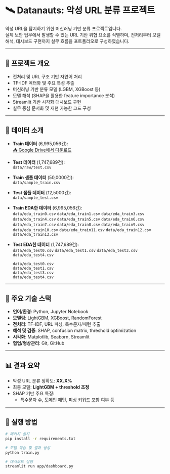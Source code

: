# 🛰️ Datanauts: 악성 URL 분류 프로젝트

악성 URL을 탐지하기 위한 머신러닝 기반 분류 프로젝트입니다.  
실제 보안 업무에서 발생할 수 있는 URL 기반 위협 요소를 식별하며, 전처리부터 모델 해석, 대시보드 구현까지 실무 흐름을 포트폴리오로 구성하였습니다.

---

## 📌 프로젝트 개요

- 전처리 및 URL 구조 기반 자연어 처리
- TF-IDF 벡터화 및 주요 특성 추출
- 머신러닝 기반 분류 모델 (LGBM, XGBoost 등)
- 모델 해석 (SHAP을 활용한 feature importance 분석)
- Streamlit 기반 시각화 대시보드 구현
- 실무 중심 문서화 및 재현 가능한 코드 구성

---

## 📁 데이터 소개

- **Train 데이터** (6,995,056건):  
  [📥 Google Drive에서 다운로드](https://drive.google.com/file/d/1fPr5oApE65LbWQiRGt8q8mbO37YmZHxV/view?usp=drive_link)

- **Test 데이터** (1,747,689건):  
  `data/raw/test.csv`

- **Train 샘플 데이터** (50,0000건):  
  `data/sample_train.csv`

- **Test 샘플 데이터** (12,5000건):  
  `data/sample_test.csv`

- **Train EDA한 데이터** (6,995,056건):  
  `data/eda_train0.csv`
  `data/eda_train1.csv`
  `data/eda_train3.csv`
  `data/eda_train4.csv`
  `data/eda_train5.csv`
  `data/eda_train6.csv`
  `data/eda_train7.csv`
  `data/eda_train8.csv`
  `data/eda_train9.csv`
  `data/eda_train10.csv`
  `data/eda_train11.csv`
  `data/eda_train12.csv`
  `data/eda_train13.csv`

- **Test EDA한 데이터** (1,747,689건):  
  `data/eda_test0.csv`
  `data/eda_test1.csv`
  `data/eda_test3.csv`
  `data/eda_test4.csv`
  ```
  data/eda_test0.csv
  data/eda_test1.csv
  data/eda_test3.csv
  data/eda_test4.csv
  ```

---

## 🧠 주요 기술 스택

- **언어/환경**: Python, Jupyter Notebook  
- **모델링**: LightGBM, XGBoost, RandomForest  
- **전처리**: TF-IDF, URL 파싱, 특수문자/패턴 추출  
- **해석 및 검증**: SHAP, confusion matrix, threshold optimization  
- **시각화**: Matplotlib, Seaborn, Streamlit
- **협업/형상관리**: Git, GitHub

---

## 📊 결과 요약

- 악성 URL 분류 정확도: **XX.X%**
- 최종 모델: **LightGBM + threshold 조정**
- SHAP 기반 주요 특징:
  - 특수문자 수, 도메인 패턴, 피싱 키워드 포함 여부 등

---

## 🚀 실행 방법

```bash
# 패키지 설치
pip install -r requirements.txt

# 모델 학습 및 결과 생성
python train.py

# 대시보드 실행
streamlit run app/dashboard.py